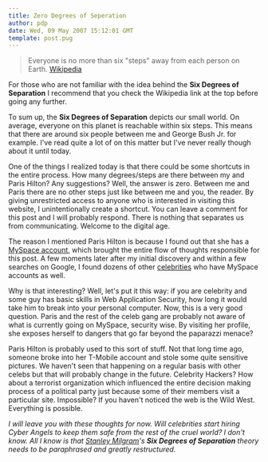 ```yaml
---
title: Zero Degrees of Seperation
author: pdp
date: Wed, 09 May 2007 15:12:01 GMT
template: post.pug
---
```


> Everyone is no more than six "steps" away from each person on Earth. [Wikipedia](http://en.wikipedia.org/wiki/Six_degrees_of_separation)

For those who are not familiar with the idea behind the **Six Degrees of Separation** I recommend that you check the Wikipedia link at the top before going any further.

To sum up, the **Six Degrees of Separation** depicts our small world. On average, everyone on this planet is reachable within six steps. This means that there are around six people between me and George Bush Jr. for example. I've read quite a lot of on this matter but I've never really though about it until today.

One of the things I realized today is that there could be some shortcuts in the entire process. How many degrees/steps are there between my and Paris Hilton? Any suggestions? Well, the answer is zero. Between me and Paris there are no other steps just like between me and you, the reader. By giving unrestricted access to anyone who is interested in visiting this website, I unintentionally create a shortcut. You can leave a comment for this post and I will probably respond. There is nothing that separates us from communicating. Welcome to the digital age.

The reason I mentioned Paris Hilton is because I found out that she has a [MySpace account](http://www.myspace.com/parishilton), which brought the entire flow of thoughts responsible for this post. A few moments later after my initial discovery and within a few searches on Google, I found dozens of other [celebrities](http://www.myspacecelebrities.com/) who have MySpace accounts as well.

Why is that interesting? Well, let's put it this way: if you are celebrity and some guy has basic skills in Web Application Security, how long it would take him to break into your personal computer. Now, this is a very good question. Paris and the rest of the celeb gang are probably not aware of what is currently going on MySpace, security wise. By visiting her profile, she exposes herself to dangers that go far beyond the paparazzi menace?

Paris Hilton is probably used to this sort of stuff. Not that long time ago, someone broke into her T-Mobile account and stole some quite sensitive pictures. We haven't seen that happening on a regular basis with other celebs but that will probably change in the future. Celebrity Hackers? How about a terrorist organization which influenced the entire decision making process of a political party just because some of their members visit a particular site. Impossible? If you haven't noticed the web is the Wild West. Everything is possible.

_I will leave you with these thoughts for now. Will celebrities start hiring Cyber Angels to keep them safe from the rest of the cruel world? I don't know. All I know is that [Stanley Milgram](http://en.wikipedia.org/wiki/Stanley_Milgram)'s **Six Degrees of Separation** theory needs to be paraphrased and greatly restructured._
